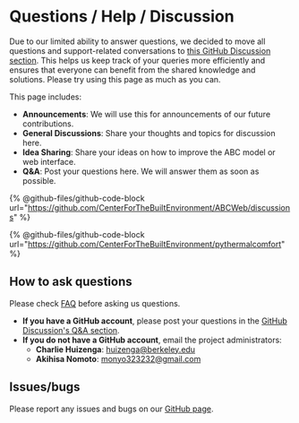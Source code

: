 # Questions / Help / Discussion

Due to our limited ability to answer questions, we decided to move all questions and support-related conversations to [this GitHub Discussion section](https://github.com/CenterForTheBuiltEnvironment/ABCWeb/discussions). This helps us keep track of your queries more efficiently and ensures that everyone can benefit from the shared knowledge and solutions. Please try using this page as much as you can.

This page includes:

* **Announcements**: We will use this for announcements of our future contributions.
* **General Discussions**: Share your thoughts and topics for discussion here.
* **Idea Sharing**: Share your ideas on how to improve the ABC model or web interface.
* **Q\&A**: Post your questions here. We will answer them as soon as possible.

{% @github-files/github-code-block url="https://github.com/CenterForTheBuiltEnvironment/ABCWeb/discussions" %}

{% @github-files/github-code-block url="https://github.com/CenterForTheBuiltEnvironment/pythermalcomfort" %}

## How to ask questions

Please check [FAQ](faqs.md) before asking us questions.

* **If you have a GitHub account**, please post your questions in the [GitHub Discussion's Q\&A section](https://github.com/CenterForTheBuiltEnvironment/ABCWeb/discussions/categories/q-a).
* **If you do not have a GitHub account**, email the project administrators:
  * **Charlie Huizenga**: huizenga@berkeley.edu
  * **Akihisa Nomoto**: monyo323232@gmail.com

## Issues/bugs

Please report any issues and bugs on our [GitHub page](https://github.com/CenterForTheBuiltEnvironment/ABCWeb/issues).
